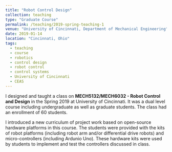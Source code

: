 ```yaml
---
title: "Robot Control Design"
collection: teaching
type: "Graduate Course"
permalink: /teaching/2019-spring-teaching-1
venue: "University of Cincinnati, Department of Mechanical Engineering"
date: 2019-01-14
location: "Cincinnati, Ohio"
tags:
  - teaching
  - course
  - robotics
  - control design
  - robot control
  - control systems
  - University of Cincinnati
  - CEAS
---
```


I designed and taught a class on <b>MECH5132/MECH6032 - Robot Control and Design</b> in the Spring 2019 at University of Cincinnati. It was a dual level course including undergraduate as well as graduate students. The class had an enrollment of 60 students.

I introduced a new curriculum of project work based on open-source hardware platforms in this course. The students were provided with the kits of robot platforms (including robot arm and/or differential drive robots) and micro-controllers (including Ardunio Uno). These hardware kits were used by students to implement and test the controllers discussed in class.


